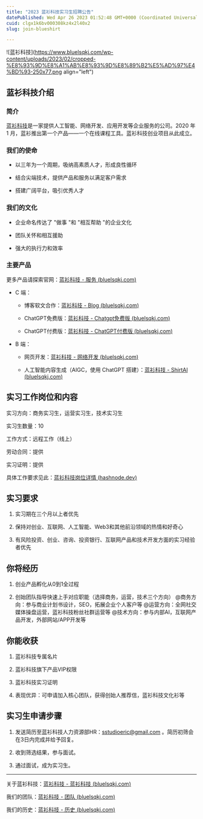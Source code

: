 ```yaml
---
title: "2023 蓝衫科技实习生招聘公告"
datePublished: Wed Apr 26 2023 01:52:48 GMT+0000 (Coordinated Universal Time)
cuid: clgx1k6bv000308kz4x2l40x2
slug: join-blueshirt

---
```


![蓝衫科技](https://www.bluelsqkj.com/wp-content/uploads/2023/02/cropped-%E8%93%9D%E8%A1%AB%E8%93%9D%E8%89%B2%E5%AD%97%E4%BD%93-250x77.png align="left")

## 蓝衫科技介绍

### 简介

[蓝衫科技](https://www.bluelsqkj.com/zh_cn/)是一家提供人工智能、网络开发、应用开发等企业服务的公司。2020 年 1 月，蓝衫推出第一个产品——一个在线课程工具。蓝衫科技创业项目从此成立。

### **我们的使命**

* 以三年为一个周期，吸纳高素质人才，形成良性循环
    
* 结合尖端技术，提供产品和服务以满足客户需求
    
* 搭建广阔平台，吸引优秀人才
    

### **我们的文化**

* 企业命名传达了 "做事 "和 "相互帮助 "的企业文化
    
* 团队关怀和相互援助
    
* 强大的执行力和效率
    

### **主要产品**

更多产品请探索官网：[蓝衫科技 - 服务 (](https://www.bluelsqkj.com/zh_cn/%E6%9C%8D%E5%8A%A1/)[bluelsqkj.com](http://bluelsqkj.com)[)](https://www.bluelsqkj.com/zh_cn/%E6%9C%8D%E5%8A%A1/)

* C 端：
    
    * 博客软文合作：[蓝衫科技 - Blog (](https://www.bluelsqkj.com/blog)[bluelsqkj.com](http://bluelsqkj.com)[)](https://www.bluelsqkj.com/blog)
        
    * ChatGPT免费版：[蓝衫科技 - Chatgpt免费版 (](https://www.bluelsqkj.com/chatgptbuild)[bluelsqkj.com](http://bluelsqkj.com)[)](https://www.bluelsqkj.com/chatgptbuild)
        
    * ChatGPT付费版：[蓝衫科技 - ChatGPT付费版 (](https://www.bluelsqkj.com/chatgptpaid)[bluelsqkj.com](http://bluelsqkj.com)[)](https://www.bluelsqkj.com/chatgptpaid)
        
* B 端：
    
    * 网页开发：[蓝衫科技 - 网络开发 (](https://www.bluelsqkj.com/zh_cn/%E7%BD%91%E7%BB%9C%E5%BC%80%E5%8F%91)[bluelsqkj.com](http://bluelsqkj.com)[)](https://www.bluelsqkj.com/zh_cn/%E7%BD%91%E7%BB%9C%E5%BC%80%E5%8F%91)
        
    * 人工智能内容生成（AIGC，使用 ChatGPT 搭建）：[蓝衫科技 - ShirtAI (](https://www.bluelsqkj.com/zh_cn/%e7%87%95%e9%ba%a6)[bluelsqkj.com](http://bluelsqkj.com)[)](https://www.bluelsqkj.com/zh_cn/%e7%87%95%e9%ba%a6)
        

## 实习工作岗位和内容

实习方向：商务实习生，运营实习生，技术实习生

实习生数量：10

工作方式：远程工作（线上）

劳动合同：提供

实习证明：提供

具体工作要求见此：[蓝衫科技岗位详情 (](https://ericji.hashnode.dev/blueshirt-jobs)[hashnode.dev](http://hashnode.dev)[)](https://ericji.hashnode.dev/blueshirt-jobs)

## 实习要求

1. 实习期在三个月以上者优先
    
2. 保持对创业、互联网、人工智能、Web3和其他前沿领域的热情和好奇心
    
3. 有风险投资、创业、咨询、投资银行、互联网产品和技术开发方面的实习经验者优先
    

## 你将经历

1. 创业产品孵化从0到1全过程
    
2. 创始团队指导快速上手对应职能（选择商务，运营，技术三个方向） @商务方向：参与商业计划书设计，SEO，拓展企业个人客户等 @运营方向：全网社交媒体操盘运营，蓝衫科技粉丝社群运营等 @技术方向：参与内部AI，互联网产品开发，外部网站/APP开发等
    

## 你能收获

1. 蓝衫科技专属名片
    
2. 蓝衫科技旗下产品VIP权限
    
3. 蓝衫科技实习证明
    
4. 表现优异：可申请加入核心团队，获得创始人推荐信，蓝衫科技文化衫等
    

## 实习生申请步骤

1. 发送简历至蓝衫科技人力资源部HR：sstudioeric@gmail.com 。简历初筛会在3日内完成并给予回复。
    
2. 收到筛选结果，参与面试。
    
3. 通过面试，成为实习生。
    

---

关于蓝衫科技：[蓝衫科技 - 蓝衫科技 (](https://www.bluelsqkj.com/zh_cn/)[bluelsqkj.com](http://bluelsqkj.com)[)](https://www.bluelsqkj.com/zh_cn/)

我们的团队：[蓝衫科技 - 团队 (](https://www.bluelsqkj.com/zh_cn/%E6%88%91%E4%BB%AC%E7%9A%84%E5%9B%A2%E9%98%9F)[bluelsqkj.com](http://bluelsqkj.com)[)](https://www.bluelsqkj.com/zh_cn/%E6%88%91%E4%BB%AC%E7%9A%84%E5%9B%A2%E9%98%9F)

我们的历史：[蓝衫科技 - 历史 (](https://www.bluelsqkj.com/zh_cn/%e5%8e%86%e5%8f%b2)[bluelsqkj.com](http://bluelsqkj.com)[)](https://www.bluelsqkj.com/zh_cn/%e5%8e%86%e5%8f%b2)